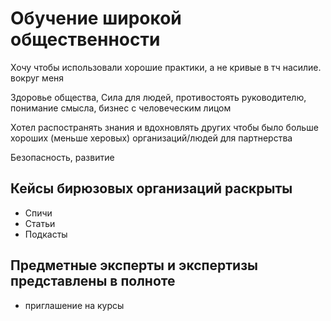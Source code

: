 # Обучение широкой общественности

Хочу чтобы использовали хорошие практики, а не кривые в тч насилие. вокруг меня

Здоровье общества, Сила для людей, противостоять руководителю, понимание смысла, бизнес с человеческим лицом

Хотел распостранять знания и вдохновлять других чтобы было больше хороших \(меньше херовых\) организаций/людей для партнерства

Безопасность, развитие

## Кейсы бирюзовых организаций раскрыты

* Спичи
* Статьи
* Подкасты

## Предметные эксперты и экспертизы представлены в полноте

+ приглашение на курсы

## 


